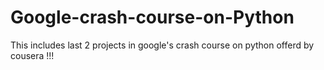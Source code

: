 # Google-crash-course-on-Python

This includes last 2 projects in google's crash course on python offerd by cousera !!!
